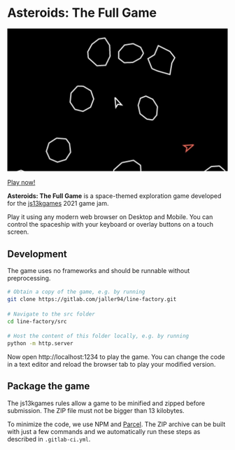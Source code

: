 # Asteroids: The Full Game

![](./docs/preview.jpg)

[Play now!](https://jaller94.gitlab.io/line-factory/)

**Asteroids: The Full Game** is a space-themed exploration game developed for the [js13kgames](https://js13kgames.com/) 2021 game jam.

Play it using any modern web browser on Desktop and Mobile. You can control the spaceship with your keyboard or overlay buttons on a touch screen.

## Development
The game uses no frameworks and should be runnable without preprocessing.

```bash
# Obtain a copy of the game, e.g. by running
git clone https://gitlab.com/jaller94/line-factory.git

# Navigate to the src folder
cd line-factory/src

# Host the content of this folder locally, e.g. by running
python -m http.server
```

Now open http://localhost:1234 to play the game.
You can change the code in a text editor and reload the browser tab to play your modified version.

## Package the game
The js13kgames rules allow a game to be minified and zipped before submission. The ZIP file must not be bigger than 13 kilobytes.

To minimize the code, we use NPM and [Parcel](https://parceljs.org/). The ZIP archive can be built with just a few commands and we automatically run these steps as described in `.gitlab-ci.yml`.
